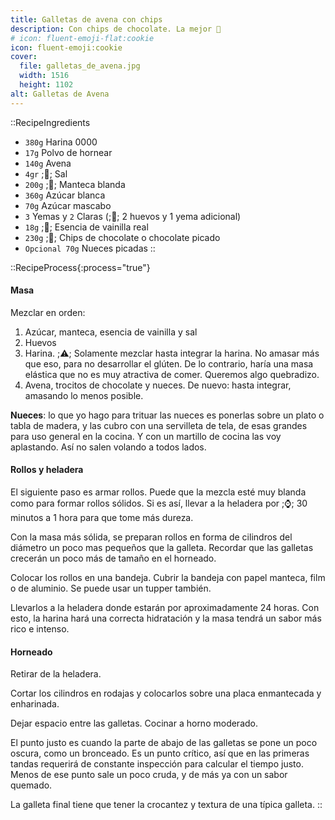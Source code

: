 ```yaml
---
title: Galletas de avena con chips
description: Con chips de chocolate. La mejor 🍪
# icon: fluent-emoji-flat:cookie
icon: fluent-emoji:cookie
cover:
  file: galletas_de_avena.jpg
  width: 1516
  height: 1102
alt: Galletas de Avena
---
```


::RecipeIngredients
- `380g` Harina 0000
- `17g` Polvo de hornear
- `140g` Avena
- `4gr` ;🧂; Sal
- `200g` ;🧈; Manteca blanda
- `360g` Azúcar blanca
- `70g` Azúcar mascabo
- `3` Yemas y `2` Claras (;🥚; 2 huevos y 1 yema adicional)
- `18g` ;🍦; Esencia de vainilla real
- `230g` ;🍫; Chips de chocolate o chocolate picado
- `Opcional 70g` Nueces picadas
::

::RecipeProcess{:process="true"}
#### Masa

Mezclar en orden:

1. Azúcar, manteca, esencia de vainilla y sal
2. Huevos
3. Harina. ;⚠️; Solamente mezclar hasta integrar la harina. No amasar más que eso, para no desarrollar el glúten. De lo contrario, haría una masa elástica que no es muy atractiva de comer. Queremos algo quebradizo.
4. Avena, trocitos de chocolate y nueces. De nuevo: hasta integrar, amasando lo menos posible.

**Nueces**: lo que yo hago para trituar las nueces es ponerlas sobre un plato o tabla de madera, y las cubro con una servilleta de tela, de esas grandes para uso general en la cocina. Y con un martillo de cocina las voy aplastando. Así no salen volando a todos lados.

#### Rollos y heladera

El siguiente paso es armar rollos. Puede que la mezcla esté muy blanda como para formar rollos sólidos. Si es así, llevar a la heladera por ;⌚; 30 minutos a 1 hora para que tome más dureza.

Con la masa más sólida, se preparan rollos en forma de cilindros del diámetro un poco mas pequeños que la galleta. Recordar que las galletas crecerán un poco más de tamaño en el horneado.

Colocar los rollos en una bandeja. Cubrir la bandeja con papel manteca, film o de aluminio. Se puede usar un tupper también.

Llevarlos a la heladera donde estarán por aproximadamente 24 horas. Con esto, la harina hará una correcta hidratación y la masa tendrá un sabor más rico e intenso.

#### Horneado

Retirar de la heladera.

Cortar los cilindros en rodajas y colocarlos sobre una placa enmantecada y enharinada.

Dejar espacio entre las galletas. Cocinar a horno moderado.

El punto justo es cuando la parte de abajo de las galletas se pone un poco oscura, como un bronceado. Es un punto crítico, así que en las primeras tandas requerirá de constante inspección para calcular el tiempo justo. Menos de ese punto sale un poco cruda, y de más ya con un sabor quemado.

La galleta final tiene que tener la crocantez y textura de una típica galleta.
::